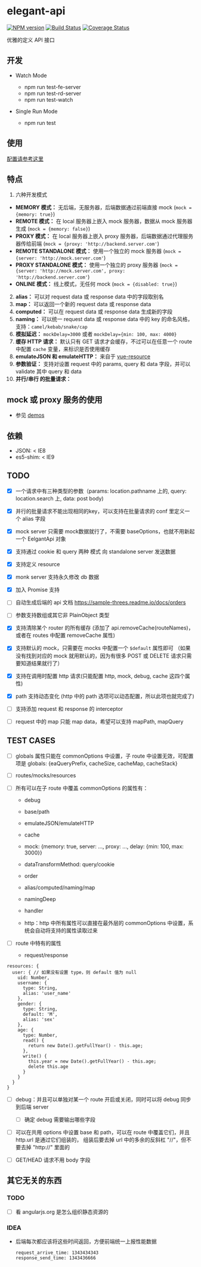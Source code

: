 # elegant-api
[![NPM version](https://badge.fury.io/js/elegant-api.svg)](https://npmjs.org/package/elegant-api)
[![Build Status](https://travis-ci.org/qiu8310/elegant-api.svg?branch=master)](https://travis-ci.org/qiu8310/elegant-api)
[![Coverage Status](https://coveralls.io/repos/qiu8310/elegant-api/badge.png)](https://coveralls.io/r/qiu8310/elegant-api)


优雅的定义 API 接口

## 开发

* Watch Mode

  - npm run test-fe-server
  - npm run test-rd-server
  - npm run test-watch

* Single Run Mode

  - npm run test

## 使用

[配置请参考这里](./src/libs/defaultHttpOptions.jsx)

## 特点

1. 六种开发模式
  * **MEMORY 模式：** 无后端，无服务器，后端数据通过前端直接 mock (`mock = {memory: true}`)
  * **REMOTE 模式：** 在 local 服务器上嵌入 mock 服务器，数据从 mock 服务器生成 (`mock = {memory: false}`)
  * **PROXY  模式：** 在 local 服务器上嵌入 proxy 服务器，后端数据通过代理服务器传给前端 (`mock = {proxy: 'http://backend.server.com'`)
  * **REMOTE STANDALONE 模式：** 使用一个独立的 mock 服务器 (`mock = {server: 'http://mock.server.com'`)
  * **PROXY  STANDALONE 模式：** 使用一个独立的 proxy 服务器 (`mock = {server: 'http://mock.server.com', proxy: 'http://backend.server.com'`)
  * **ONLINE 模式：** 线上模式，无任何 mock (`mock = {disabled: true}`)
2. **alias：** 可以对 request data 或 response data 中的字段取别名
3. **map：** 可以返回一个新的 request data 或 response data
4. **computed：** 可以在 request data 或 response data 生成新的字段
5. **naming：** 可以统一 request data 或 response data 中的 key 的命名风格，支持：`camel/kebab/snake/cap`
6. **模拟延迟：** `mockDelay=3000` 或者 `mockDelay={min: 100, max: 4000}`
7. **缓存 HTTP 请求：** 默认只有 GET 请求才会缓存，不过可以在任意一个 route 中配置 `cache` 变量，来标识是否使用缓存
8. **emulateJSON 和 emulateHTTP：** 来自于 [vue-resource](https://github.com/vuejs/vue-resource/tree/0.5.1#options)
9. **参数验证：** 支持对设置 request 中的 params, query 和 data 字段，并可以 validate 其中 query 和 data
10. **并行/串行 的批量请求：** 


## mock 或 proxy 服务的使用

* 参见 [demos](./demos/pages/)

## 依赖

* JSON: < IE8
* es5-shim: < IE9


## TODO

* [x] 一个请求中有三种类型的参数（params: location.pathname 上的, query: location.search 上, data: post body)
* [x] 并行的批量请求不能出现相同的key，可以支持在批量请求的 conf 里定义一个 alias 字段
* [x] mock server 只需要 mock数据就行了，不需要 baseOptions，也就不用新起一个 EelgantApi 对象
* [x] 支持通过 cookie 和 query 两种 模式 向 standalone server 发送数据
* [x] 支持定义 resource 
* [x] monk server 支持永久修改 db 数据
* [x] 加入 Promise 支持
* [ ] 自动生成后端的 api 文档 https://sample-threes.readme.io/docs/orders
* [ ] 参数支持数组或其它非 PlainObject 类型
* [x] 支持清除某个 router 的所有缓存 (添加了 api.removeCache(routeNames)，或者在 routes 中配置 removeCache 属性)
* [x] 支持默认的 mock，只需要在 mocks 中配置一个 `$default` 属性即可 （如果没有找到对应的 mock 就用默认的，因为有很多 POST 或 DELETE 请求只需要知道结果就行了）
* [x] 支持在调用时配置 http 请求(只能配置 http, mock, debug, cache 这四个属性)
* [x] path 支持动态变化 (http 中的 path 选项可以动态配置，所以此项也就完成了)
* [ ] 支持添加 request 和 response 的 interceptor
* [ ] request 中的 map 只能 map data，希望可以支持 mapPath, mapQuery



## TEST CASES

* [ ] globals 属性只能在 commonOptions 中设置，子 route 中设置无效，可配置项是 
      globals: {eaQueryPrefix, cacheSize, cacheMap, cacheStack}

* [ ] routes/mocks/resources

* [ ] 所有可以在子 route 中覆盖 commonOptions 的属性有：
    - debug
    - base/path
    - emulateJSON/emulateHTTP
    - cache
    - mock: {memory: true, server: ..., proxy: ..., delay: {min: 100, max: 3000}}
    - dataTransformMethod: query/cookie

    - order
    - alias/computed/naming/map
    - namingDeep

    - handler
    - http：http 中所有属性可以直接在最外层的 commonOptions 中设置，系统会自动将支持的属性读取过来

* [ ] route 中特有的属性
    - request/response

```
resources: {
  user: { // 如果没有设置 type，则 default 值为 null
    uid: Number,
    username: {
      type: String,
      alias: 'user_name'
    },
    gender: {
      type: String,
      default: 'M',
      alias: 'sex'
    },
    age: {
      type: Number,
      read() {
        return new Date().getFullYear() - this.age;
      },
      write() {
        this.year = new Date().getFullYear() - this.age;
        delete this.age
      }
    }
  }
}
```


* [ ] debug：并且可以单独对某一个 route 开启或关闭，同时可以将 debug 同步到后端 server
  - [ ] 确定 debug 需要输出哪些字段

* [ ] 可以在共用 options 中设置 base 和 path，可以在 route 中覆盖它们，并且 http.url 是通过它们组装的，
      组装后要去掉 url 中的多余的反斜杠 "//"，但不要去掉 "http://" 里面的


* [ ] GET/HEAD 请求不用 body 字段





## 其它无关的东西

### TODO

* [ ] 看 angularjs.org 是怎么组织静态资源的


### IDEA

* 后端每次都应该将这些时间返回，方便前端统一上报性能数据

  ```
  request_arrive_time: 1343434343
  response_send_time: 1343436666
  ```
